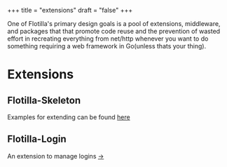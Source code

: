 +++
title = "extensions"
draft = "false"
+++

One of Flotilla's primary design goals is a pool of extensions, middleware, and packages that that promote code reuse and the prevention of wasted effort in recreating everything from net/http whenever you want to do something requiring a web framework in Go(unless thats your thing).

# Extensions

## Flotilla-Skeleton

Examples for extending can be found [here](https://github.com/thrisp/flotilla_skeleton)

## Flotilla-Login

An extension to manage logins [->](https://github.com/thrisp/login)  
